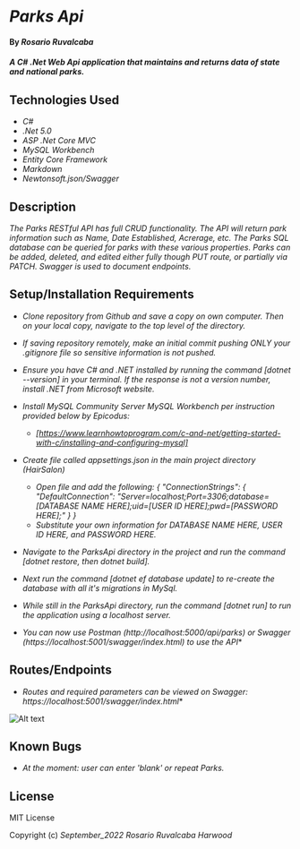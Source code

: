 # _Parks Api_

#### By _**Rosario Ruvalcaba**_

#### _A C# .Net Web Api application that maintains and returns data of state and national parks._

## Technologies Used

* _C#_
* _.Net 5.0_
* _ASP .Net Core MVC_
* _MySQL Workbench_
* _Entity Core Framework_
* _Markdown_
* _Newtonsoft.json/Swagger_


## Description

_The Parks RESTful API has full CRUD functionality. The API will return park information such as Name, Date Established, Acrerage, etc. The Parks SQL database can be queried for parks with these various properties. Parks can be added, deleted, and edited either fully though PUT route, or partially via PATCH. Swagger is used to document endpoints._


## Setup/Installation Requirements

* _Clone repository from Github and save a copy on own computer. Then on your local copy, navigate to the top level of the directory._

* _If saving repository remotely, make an initial commit pushing ONLY your .gitignore file so sensitive information is not pushed._

* _Ensure you have C# and .NET installed by running the command [dotnet --version] in your terminal. If the response is not a version number, install .NET from Microsoft website._

* _Install MySQL Community Server MySQL Workbench per instruction provided below by Epicodus:_
  * _[https://www.learnhowtoprogram.com/c-and-net/getting-started-with-c/installing-and-configuring-mysql]_


* _Create file called appsettings.json in the main project directory (HairSalon)_
  * _Open file and add the following: { "ConnectionStrings": { "DefaultConnection": "Server=localhost;Port=3306;database=[DATABASE NAME HERE];uid=[USER ID HERE];pwd=[PASSWORD HERE];" } }_
  * _Substitute your own information for DATABASE NAME HERE, USER ID HERE, and PASSWORD HERE._

* _Navigate to the ParksApi directory in the project and run the command [dotnet restore, then dotnet build]._

* _Next run the command [dotnet ef database update] to re-create the database with all it's migrations in MySql._

* _While still in the ParksApi directory, run the command [dotnet run] to run the application using a localhost server._

* _You can now use Postman (http://localhost:5000/api/parks) or Swagger (https://localhost:5001/swagger/index.html) to use the API_*

## Routes/Endpoints

* _Routes and required parameters can be viewed on Swagger: https://localhost:5001/swagger/index.html_*

![Alt text](ParksApi\Untitled.jpg "Optional Title")


## Known Bugs

* _At the moment: user can enter 'blank' or repeat Parks._


## License

MIT License

Copyright (c) _September_2022_ _Rosario Ruvalcaba Harwood_